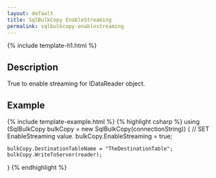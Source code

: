 ```yaml
---
layout: default
title: SqlBulkCopy EnableStreaming
permalink: sqlbulkcopy-enablestreaming
---
```


{% include template-h1.html %}

## Description

True to enable streaming for IDataReader object.

## Example
{% include template-example.html %} 
{% highlight csharp %}
using (SqlBulkCopy bulkCopy = new SqlBulkCopy(connectionString))
{
    // SET EnableStreaming value.
    bulkCopy.EnableStreaming = true;

    bulkCopy.DestinationTableName = "TheDestinationTable";
    bulkCopy.WriteToServer(reader);
}
{% endhighlight %}
